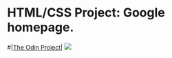 
# HTML/CSS Project: Google homepage.
#|[The Odin Project](http://www.theodinproject.com/web-development-101/html-css?ref=lnav)|
<img src="/Users/Andrey/Desktop/google.png"/>
